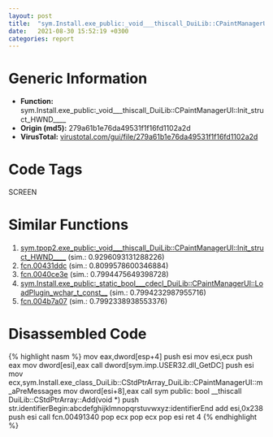 ```yaml
---
layout: post
title:  "sym.Install.exe_public꞉_void___thiscall_DuiLib꞉꞉CPaintManagerUI꞉꞉Init_struct_HWND____ @ 279a61b1e76da49531f1f16fd1102a2d"
date:   2021-08-30 15:52:19 +0300
categories: report
---
```


# Generic Information
- **Function:** sym.Install.exe\_public꞉\_void\_\_\_thiscall\_DuiLib꞉꞉CPaintManagerUI꞉꞉Init\_struct\_HWND\_\_\_\_
- **Origin (md5):** 279a61b1e76da49531f1f16fd1102a2d
- **VirusTotal:** [virustotal.com/gui/file/279a61b1e76da49531f1f16fd1102a2d][virustotal_ref]

# Code Tags
<span class="tag" id="SCREEN">SCREEN</span>


# Similar Functions

1. [sym.tpop2.exe\_public꞉\_void\_\_\_thiscall\_DuiLib꞉꞉CPaintManagerUI꞉꞉Init\_struct\_HWND\_\_\_\_][similar_1_ref] (sim.: 0.9296093131288226)
2. [fcn.00431ddc][similar_2_ref] (sim.: 0.8099578600346884)
3. [fcn.0040ce3e][similar_3_ref] (sim.: 0.7994475649398728)
4. [sym.Install.exe\_public꞉\_static\_bool\_\_\_cdecl\_DuiLib꞉꞉CPaintManagerUI꞉꞉LoadPlugin\_wchar\_t\_const\_\_][similar_4_ref] (sim.: 0.7994232987955716)
5. [fcn.004b7a07][similar_5_ref] (sim.: 0.7992338938553376)


# Disassembled Code

{% highlight nasm %}
mov eax,dword[esp+4]
push esi
mov esi,ecx
push eax
mov dword[esi],eax
call dword[sym.imp.USER32.dll_GetDC]
push esi
mov ecx,sym.Install.exe_class_DuiLib::CStdPtrArray_DuiLib::CPaintManagerUI::m_aPreMessages
mov dword[esi+8],eax
call sym public: bool __thiscall DuiLib::CStdPtrArray::Add(void *)
push str.identifierBegin:abcdefghijklmnopqrstuvwxyz:identifierEnd
add esi,0x238
push esi
call fcn.00491340
pop ecx
pop ecx
pop esi
ret 4
{% endhighlight %}


[similar_1_ref]: /report/sym.tpop2.exe_public꞉_void___thiscall_DuiLib꞉꞉CPaintManagerUI꞉꞉Init_struct_HWND____@289859175c221b107317af7727d26c17
[similar_2_ref]: /report/fcn.00431ddc@9c2b894b84f59672d8be2e984066f76f
[similar_3_ref]: /report/fcn.0040ce3e@a2475448bf4050c1583e1970984a4d00
[similar_4_ref]: /report/sym.Install.exe_public꞉_static_bool___cdecl_DuiLib꞉꞉CPaintManagerUI꞉꞉LoadPlugin_wchar_t_const__@279a61b1e76da49531f1f16fd1102a2d
[similar_5_ref]: /report/fcn.004b7a07@3e981d1767f44f5fe2446a49ffe52f4e
[virustotal_ref]: https://www.virustotal.com/gui/file/279a61b1e76da49531f1f16fd1102a2d